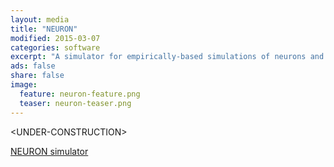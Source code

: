 ```yaml
---
layout: media
title: "NEURON"
modified: 2015-03-07
categories: software
excerpt: "A simulator for empirically-based simulations of neurons and networks of neurons"
ads: false
share: false
image:
  feature: neuron-feature.png
  teaser: neuron-teaser.png
---
```


<span color="red">&lt;UNDER-CONSTRUCTION&gt;</span>

[NEURON simulator](http://www.neuron.yale.edu/neuron/)
